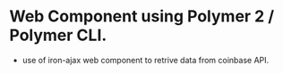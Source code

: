 # Web Component using Polymer 2 / Polymer CLI.
  + use of iron-ajax web component to retrive data from coinbase API.
